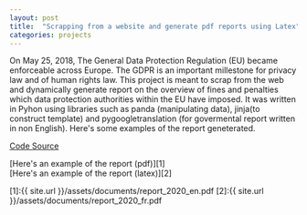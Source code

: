 ```yaml
---
layout: post
title:  "Scrapping from a website and generate pdf reports using Latex"
categories: projects
---
```


On May 25, 2018, The General Data Protection Regulation (EU) became enforceable across Europe. The GDPR is an important millestone for privacy law and of human rights law. This project is meant to scrap from the web and dynamically generate report on the overview of fines and penalties which data protection authorities within the EU have imposed. It was written in Pyhon using libraries such as panda (manipulating data), jinja(to construct template) and pygoogletranslation (for govermental report written in non English). Here's some examples of the report geneterated.


<a href="https://github.com/kungfupandayun/kungfupandayun/tree/main/gdpr_data_analysis-master">
    Code Source
</a>


[Here's an example of the report (pdf)][1] <br />
[Here's an example of the report (latex)][2] <br />


[1]:{{ site.url }}/assets/documents/report_2020_en.pdf
[2]:{{ site.url }}/assets/documents/report_2020_fr.pdf